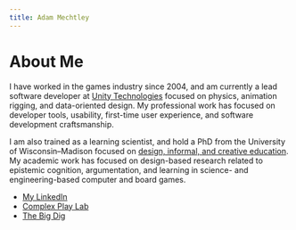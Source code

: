 ```yaml
---
title: Adam Mechtley
---
```


# About Me

I have worked in the games industry since 2004, and am currently a lead software developer at [Unity Technologies](https://unity3d.com/) focused on physics, animation rigging, and data-oriented design. My professional work has focused on developer tools, usability, first-time user experience, and software development craftsmanship.

I am also trained as a learning scientist, and hold a PhD from the University of Wisconsin–Madison focused on [design, informal, and creative education](https://ci.education.wisc.edu/ci/research/digital-media). My academic work has focused on design-based research related to epistemic cognition, argumentation, and learning in science- and engineering-based computer and board games.

* [My LinkedIn](https://www.linkedin.com/in/adammechtley/)
* [Complex Play Lab](http://www.complexplay.org/)
* [The Big Dig](big_dig.md)

